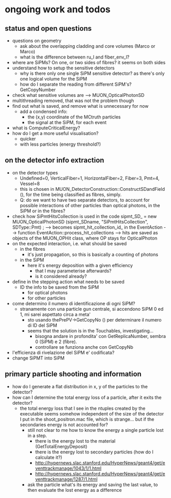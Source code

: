 # ongoing work and todos

## status and open questions

  * questions on geometry
      * ask about the overlapping cladding and core volumes (Marco or Marco)    
      * what is the difference between ru_l and fiber_env_l?
  * where are SiPMs? On one, or two sides of fibres? it seems on both sides
  * understand how to setup the sensitive detectors
    * why is there only one single SiPM sensitive detector? 
      as there's only one logical volume for the SiPM
    * how do I separate the reading from different SiPM's? GetCopyNumber
  * check what sensitive volumes are --> MUON_OpticalPhotonSD
  * multithreading removed, that was not the problem though    
  * find out what is saved, and remove what is unnecessary for now
    * add a condensed info:
      * the (x,y) coordinate of the MCtruth particles 
      * the signal at the SiPM, for each event
  * what is ComputeCriticalEnergy?    
  * how do I get a more useful visualisation?
    * quicker
    * with less particles (energy threshold?)


## on the detector info extraction

  * on the detector types
    * Undefined=0, VerticalFiber=1, HorizontalFiber=2, Fiber=3, Pmt=4, Vessel=8
    * this is chosen in MUON_DetectorConstruction::ConstructSDandField (),
      for the time being classified as fibres, simply.
    * Q: do we want to have two separate detectors, to account for possible interactions
         of other particles than optical photons, in the SiPM or in the fibres? 
  * check how SiPmtHitsCollection is used in the code
     sipmt_SD_ = new MUON_OpticalPhotonSD (sipmt_SDname, "SiPmtHitsCollection", SDType::Pmt) ;
     --> becomes sipmt_hit_collection_id_ in the EventAction
     --> function EventAction::process_hit_collections
     --> hits are saved as objects of the MUON_OPHit class, where OP stays for OpticalPhoton
  * on the expected interaction, i.e. what should be saved
    * in the fibres
      * it's just propagation, so this is basically a counting of photons
    * in the SiPM
      * here it's energy deposition with a given efficiency
        * that I may parameterise afterwards?
        * is it considered already?
  * define in the stepping action what needs to be saved
    * ID the info to be saved from the SiPM
      * for optical photons
      * for other particles  
  * come determino il numero di identificazione di ogni SiPM?
    * stranamente con una particle gun centrale, si accendono SiPM 0 ed 1, mi sarei aspettato circa a meta'
      * sto usando thePrePV->GetCopyNo () per determinare il numero di ID del SiPM
      * seems that the solution is in the Touchables, investigating...
        * bisogna andare in profondita' con GetReplicaNumber, sembra 0 (SiPM) e 2 (fibre).
        * controllare se funziona anche con GetCopyNb
  * l'efficienza di rivelazione del SiPM e' codificata?
  * change SiPMT into SiPM

## primary particle shooting and information

  * how do I generate a flat distribution in x, y of the particles to the detector?
  * how can I determine the total energy loss of a particle, after it exits the detector?
    * the total energy loss that I see in the ntuples created by the executable
      seems somehow independent of the size of the detector I put in the shoot_positron.mac file,
      which is strange... but if the secondaries energy is not accounted for?
      * still not clear to me how to know the energy a single particle lost in a step.
        * there is the energy lost to the material (GetTotalEnergyDeposit)
        * there is the energy lost to secondary particles (how do I calculate it?)
        * http://hypernews.slac.stanford.edu/HyperNews/geant4/get/eventtrackmanage/1043/1/1.html
        * http://hypernews.slac.stanford.edu/HyperNews/geant4/get/eventtrackmanage/1287/1.html
      * ask the particle what's its energy and saving the last value, 
        to then evaluate the lost energy as a difference

